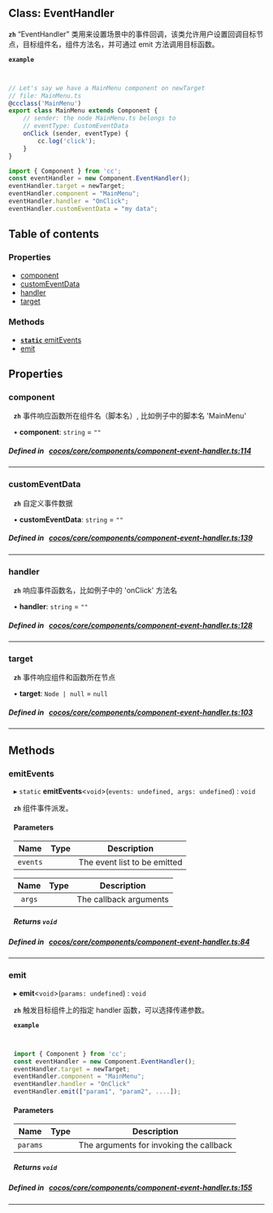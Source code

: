 
## Class: EventHandler







**`zh`** 
“EventHandler” 类用来设置场景中的事件回调，该类允许用户设置回调目标节点，目标组件名，组件方法名，并可通过 emit 方法调用目标函数。





**`example`**

```ts


// Let's say we have a MainMenu component on newTarget
// file: MainMenu.ts
@ccclass('MainMenu')
export class MainMenu extends Component {
    // sender: the node MainMenu.ts belongs to
    // eventType: CustomEventData
    onClick (sender, eventType) {
        cc.log('click');
    }
}

import { Component } from 'cc';
const eventHandler = new Component.EventHandler();
eventHandler.target = newTarget;
eventHandler.component = "MainMenu";
eventHandler.handler = "OnClick";
eventHandler.customEventData = "my data";


```


<div class="table-of-content">
<h2>Table of contents</h2>


### Properties

- [ component](#component)
- [ customEventData](#customEventData)
- [ handler](#handler)
- [ target](#target)

### Methods

- [ **`static`**  emitEvents](#emitEvents)
- [ emit](#emit)
</div>

## Properties


### component
<div style="margin-left: 10px;">




**`zh`** 
事件响应函数所在组件名（脚本名）, 比如例子中的脚本名 'MainMenu'





•  **component**:
`string`  = `""`
</div>

##### Defined in &nbsp;   [cocos/core/components/component-event-handler.ts:114](https://github.com/cocos-creator/engine/blob/c7bf6b8a9/cocos/core/components/component-event-handler.ts#L114)&nbsp;


___


### customEventData
<div style="margin-left: 10px;">




**`zh`** 
自定义事件数据





•  **customEventData**:
`string`  = `""`
</div>

##### Defined in &nbsp;   [cocos/core/components/component-event-handler.ts:139](https://github.com/cocos-creator/engine/blob/c7bf6b8a9/cocos/core/components/component-event-handler.ts#L139)&nbsp;


___


### handler
<div style="margin-left: 10px;">




**`zh`** 
响应事件函数名，比如例子中的 'onClick' 方法名





•  **handler**:
`string`  = `""`
</div>

##### Defined in &nbsp;   [cocos/core/components/component-event-handler.ts:128](https://github.com/cocos-creator/engine/blob/c7bf6b8a9/cocos/core/components/component-event-handler.ts#L128)&nbsp;


___


### target
<div style="margin-left: 10px;">




**`zh`** 
事件响应组件和函数所在节点





•  **target**:
`Node | null`  = `null`
</div>

##### Defined in &nbsp;   [cocos/core/components/component-event-handler.ts:103](https://github.com/cocos-creator/engine/blob/c7bf6b8a9/cocos/core/components/component-event-handler.ts#L103)&nbsp;


___

<!---->
## Methods

### emitEvents
<div style="margin-left: 10px;">

▸ `static`  **emitEvents**<`void`\>(`events: undefined, args: undefined`) : `void`




**`zh`** 
组件事件派发。





<!---->
<!--    #### Returns `void` -->
<!---->

#### Parameters

| Name | Type | Description |
| :------: | :------: | :------: |
| `events` |  | The event list to be emitted  |

| Name | Type | Description |
| :------: | :------: | :------: |
| `args` |  | The callback arguments  |



##### Returns `void`




</div>

##### Defined in &nbsp;   [cocos/core/components/component-event-handler.ts:84](https://github.com/cocos-creator/engine/blob/c7bf6b8a9/cocos/core/components/component-event-handler.ts#L84)&nbsp;
___
### emit
<div style="margin-left: 10px;">

▸   **emit**<`void`\>(`params: undefined`) : `void`




**`zh`** 触发目标组件上的指定 handler 函数，可以选择传递参数。




**`example`**

```ts


import { Component } from 'cc';
const eventHandler = new Component.EventHandler();
eventHandler.target = newTarget;
eventHandler.component = "MainMenu";
eventHandler.handler = "OnClick"
eventHandler.emit(["param1", "param2", ....]);


```




<!---->
<!--    #### Returns `void` -->
<!---->

#### Parameters

| Name | Type | Description |
| :------: | :------: | :------: |
| `params` |  | The arguments for invoking the callback  |



##### Returns `void`




</div>

##### Defined in &nbsp;   [cocos/core/components/component-event-handler.ts:155](https://github.com/cocos-creator/engine/blob/c7bf6b8a9/cocos/core/components/component-event-handler.ts#L155)&nbsp;
___
<!---->



